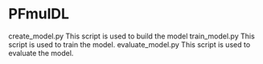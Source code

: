 # PFmulDL
create_model.py This script is used to build the model
train_model.py This script is used to train the model.
evaluate_model.py This script is used to evaluate the model.
